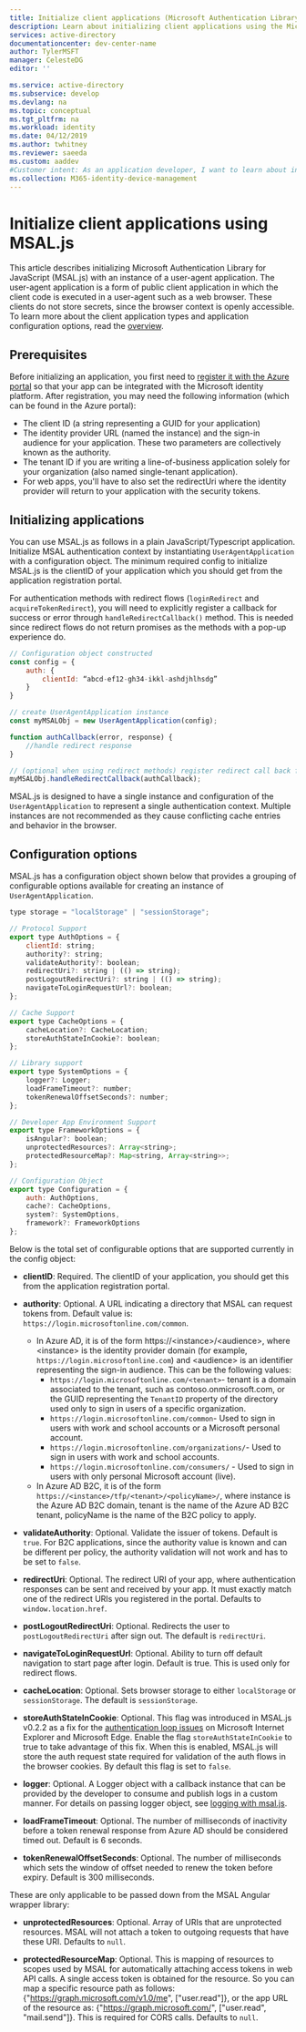 ```yaml
---
title: Initialize client applications (Microsoft Authentication Library for JavaScript) - Microsoft identity platform
description: Learn about initializing client applications using the Microsoft Authentication Library for JavaScript (MSAL.js).
services: active-directory
documentationcenter: dev-center-name
author: TylerMSFT
manager: CelesteDG
editor: ''

ms.service: active-directory
ms.subservice: develop
ms.devlang: na
ms.topic: conceptual
ms.tgt_pltfrm: na
ms.workload: identity
ms.date: 04/12/2019
ms.author: twhitney
ms.reviewer: saeeda
ms.custom: aaddev
#Customer intent: As an application developer, I want to learn about initializing client applications so I can decide if this platform meets my application development needs and requirements.
ms.collection: M365-identity-device-management
---
```


# Initialize client applications using MSAL.js
This article describes initializing Microsoft Authentication Library for JavaScript (MSAL.js) with an instance of a user-agent application. The user-agent application is a form of public client application in which the client code is executed in a user-agent such as a web browser. These clients do not store secrets, since the browser context is openly accessible. To learn more about the client application types and application configuration options, read the [overview](msal-client-applications.md).

## Prerequisites
Before initializing an application, you first need to [register it with the Azure portal](scenario-spa-app-registration.md) so that your app can be integrated with the Microsoft identity platform. After registration, you may need the following information (which can be found in the Azure portal):

- The client ID (a string representing a GUID for your application)
- The identity provider URL (named the instance) and the sign-in audience for your application. These two parameters are collectively known as the authority.
- The tenant ID if you are writing a line-of-business application solely for your organization (also named single-tenant application).
- For web apps, you'll have to also set the redirectUri where the identity provider will return to your application with the security tokens.

## Initializing applications

You can use MSAL.js as follows in a plain JavaScript/Typescript application. Initialize MSAL authentication context by instantiating `UserAgentApplication` with a configuration object. The minimum required config to initialize MSAL.js is the clientID of your application which you should get from the application registration portal.

For authentication methods with redirect flows (`loginRedirect` and `acquireTokenRedirect`), you will need to explicitly register a callback for success or error through `handleRedirectCallback()` method. This is needed since redirect flows do not return promises as the methods with a pop-up experience do.

```javascript
// Configuration object constructed
const config = {
    auth: {
        clientId: “abcd-ef12-gh34-ikkl-ashdjhlhsdg”
    }
}

// create UserAgentApplication instance
const myMSALObj = new UserAgentApplication(config);

function authCallback(error, response) {
    //handle redirect response
}

// (optional when using redirect methods) register redirect call back for Success or Error
myMSALObj.handleRedirectCallback(authCallback);
```

MSAL.js is designed to have a single instance and configuration of the `UserAgentApplication` to represent a single authentication context. Multiple instances are not recommended as they cause conflicting cache entries and behavior in the browser.

## Configuration options

MSAL.js has a configuration object shown below that provides a grouping of configurable options available for creating an instance of `UserAgentApplication`.

```javascript
type storage = "localStorage" | "sessionStorage";

// Protocol Support
export type AuthOptions = {
    clientId: string;
    authority?: string;
    validateAuthority?: boolean;
    redirectUri?: string | (() => string);
    postLogoutRedirectUri?: string | (() => string);
    navigateToLoginRequestUrl?: boolean;
};

// Cache Support
export type CacheOptions = {
    cacheLocation?: CacheLocation;
    storeAuthStateInCookie?: boolean;
};

// Library support
export type SystemOptions = {
    logger?: Logger;
    loadFrameTimeout?: number;
    tokenRenewalOffsetSeconds?: number;
};

// Developer App Environment Support
export type FrameworkOptions = {
    isAngular?: boolean;
    unprotectedResources?: Array<string>;
    protectedResourceMap?: Map<string, Array<string>>;
};

// Configuration Object
export type Configuration = {
    auth: AuthOptions,
    cache?: CacheOptions,
    system?: SystemOptions,
    framework?: FrameworkOptions
};
```

Below is the total set of configurable options that are supported currently in the config object:

- **clientID**: Required. The clientID of your application, you should get this from the application registration portal.

- **authority**: Optional. A URL indicating a directory that MSAL can request tokens from. Default value is: `https://login.microsoftonline.com/common`.
    * In Azure AD, it is of the form https://&lt;instance&gt;/&lt;audience&gt;, where &lt;instance&gt; is the identity provider domain (for example, `https://login.microsoftonline.com`) and &lt;audience&gt; is an identifier representing the sign-in audience. This can be the following values:
        * `https://login.microsoftonline.com/<tenant>`- tenant is a domain associated to the tenant, such as contoso.onmicrosoft.com, or the GUID representing the `TenantID` property of the directory used only to sign in users of a specific organization.
        * `https://login.microsoftonline.com/common`- Used to sign in users with work and school accounts or a Microsoft personal account.
        * `https://login.microsoftonline.com/organizations/`- Used to sign in users with work and school accounts.
        * `https://login.microsoftonline.com/consumers/` - Used to sign in users with only personal Microsoft account (live).
    * In Azure AD B2C, it is of the form `https://<instance>/tfp/<tenant>/<policyName>/`, where instance is the Azure AD B2C domain, tenant is the name of the Azure AD B2C tenant, policyName is the name of the B2C policy to apply.


- **validateAuthority**: Optional.  Validate the issuer of tokens. Default is `true`. For B2C applications, since the authority value is known and can be different per policy, the authority validation will not work and has to be set to `false`.

- **redirectUri**: Optional.  The redirect URI of your app, where authentication responses can be sent and received by your app. It must exactly match one of the redirect URIs you registered in the portal. Defaults to `window.location.href`.

- **postLogoutRedirectUri**: Optional.  Redirects the user to `postLogoutRedirectUri` after sign out. The default is `redirectUri`.

- **navigateToLoginRequestUrl**: Optional. Ability to turn off default navigation to start page after login. Default is true. This is used only for redirect flows.

- **cacheLocation**: Optional.  Sets browser storage to either `localStorage` or `sessionStorage`. The default is `sessionStorage`.

- **storeAuthStateInCookie**: Optional.  This flag was introduced in MSAL.js v0.2.2 as a fix for the [authentication loop issues](https://github.com/AzureAD/microsoft-authentication-library-for-js/wiki/Known-issues-on-IE-and-Edge-Browser#1-issues-due-to-security-zones) on Microsoft Internet Explorer and Microsoft Edge. Enable the flag `storeAuthStateInCookie` to true to take advantage of this fix. When this is enabled, MSAL.js will store the auth request state required for validation of the auth flows in the browser cookies. By default this flag is set to `false`.

- **logger**: Optional.  A Logger object with a callback instance that can be provided by the developer to consume and publish logs in a custom manner. For details on passing logger object, see [logging with msal.js](msal-logging.md).

- **loadFrameTimeout**: Optional.  The number of milliseconds of inactivity before a token renewal response from Azure AD should be considered timed out. Default is 6 seconds.

- **tokenRenewalOffsetSeconds**: Optional. The number of milliseconds which sets the window of offset needed to renew the token before expiry. Default is 300 milliseconds.

These are only applicable to be passed down from the MSAL Angular wrapper library:
- **unprotectedResources**: Optional.  Array of URIs that are unprotected resources. MSAL will not attach a token to outgoing requests that have these URI. Defaults to `null`.

- **protectedResourceMap**: Optional.  This is mapping of resources to scopes used by MSAL for automatically attaching access tokens in web API calls. A single access token is obtained for the resource. So you can map a specific resource path as follows: {"https://graph.microsoft.com/v1.0/me", ["user.read"]}, or the app URL of the resource as: {"https://graph.microsoft.com/", ["user.read", "mail.send"]}. This is required for CORS calls. Defaults to `null`.
